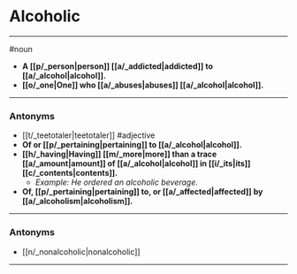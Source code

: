 # Alcoholic
---
#noun
- **A [[p/_person|person]] [[a/_addicted|addicted]] to [[a/_alcohol|alcohol]].**
- **[[o/_one|One]] who [[a/_abuses|abuses]] [[a/_alcohol|alcohol]].**
---
### Antonyms
- [[t/_teetotaler|teetotaler]]
#adjective
- **Of or [[p/_pertaining|pertaining]] to [[a/_alcohol|alcohol]].**
- **[[h/_having|Having]] [[m/_more|more]] than a trace [[a/_amount|amount]] of [[a/_alcohol|alcohol]] in [[i/_its|its]] [[c/_contents|contents]].**
	- _Example: He ordered an alcoholic beverage._
- **Of, [[p/_pertaining|pertaining]] to, or [[a/_affected|affected]] by [[a/_alcoholism|alcoholism]].**
---
### Antonyms
- [[n/_nonalcoholic|nonalcoholic]]
---
